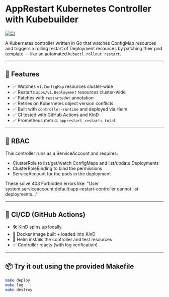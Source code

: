 # AppRestart Kubernetes Controller with Kubebuilder

[![CI](https://github.com/CarlosLaraFP/app-restart-controller/actions/workflows/ci.yml/badge.svg)](https://github.com/CarlosLaraFP/app-restart-controller/actions)

A Kubernetes controller written in Go that watches ConfigMap resources and triggers a rolling restart of Deployment resources by patching their pod template — like an automated `kubectl rollout restart`.

---

## 🚀 Features

- ✅ Watches `v1.ConfigMap` resources cluster-wide
- ✅ Restarts `apps/v1.Deployment` resources cluster-wide
- ✅ Patches with `restartedAt` annotation
- ✅ Retries on Kubernetes object version conflicts
- ✅ Built with `controller-runtime` and deployed via Helm
- ✅ CI tested with GitHub Actions and KinD
- ✅ Prometheus metric: `apprestart_restarts_total`

---

## 🔐 RBAC

This controller runs as a ServiceAccount and requires:

- ClusterRole to list/get/watch ConfigMaps and list/update Deployments
- ClusterRoleBinding to bind the permissions
- ServiceAccount for the pods in the deployment

These solve 403 Forbidden errors like: "User system:serviceaccount:default:app-restart-controller cannot list deployments..."

---

## 📄 CI/CD (GitHub Actions)

- 🛠 KinD spins up locally
- 🐳 Docker image built + loaded into KinD
- 🚀 Helm installs the controller and test resources
- ✅ Controller reacts (with log verification)

---

## 📦 Try it out using the provided Makefile

```bash
make deploy
make log
make destroy

